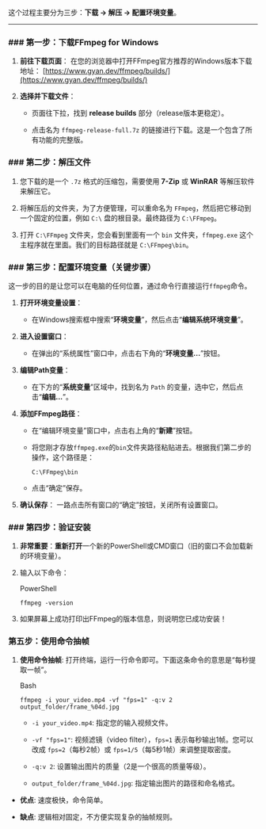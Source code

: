 这个过程主要分为三步：**下载 -> 解压 -> 配置环境变量**。

---

### ### 第一步：下载FFmpeg for Windows

1. **前往下载页面**： 在您的浏览器中打开FFmpeg官方推荐的Windows版本下载地址： [https://www.gyan.dev/ffmpeg/builds/](https://www.gyan.dev/ffmpeg/builds/)
    
2. **选择并下载文件**：
    
    - 页面往下拉，找到 **release builds** 部分（release版本更稳定）。
        
    - 点击名为 `ffmpeg-release-full.7z` 的链接进行下载。这是一个包含了所有功能的完整版。
        

### ### 第二步：解压文件

1. 您下载的是一个 `.7z` 格式的压缩包，需要使用 **7-Zip** 或 **WinRAR** 等解压软件来解压它。
    
2. 将解压后的文件夹，为了方便管理，可以重命名为 `FFmpeg`，然后把它移动到一个固定的位置，例如 `C:\` 盘的根目录。最终路径为 `C:\FFmpeg`。
    
3. 打开 `C:\FFmpeg` 文件夹，您会看到里面有一个 `bin` 文件夹，`ffmpeg.exe` 这个主程序就在里面。我们的目标路径就是 `C:\FFmpeg\bin`。
    

### ### 第三步：配置环境变量（关键步骤）

这一步的目的是让您可以在电脑的任何位置，通过命令行直接运行`ffmpeg`命令。

1. **打开环境变量设置**：
    
    - 在Windows搜索框中搜索“**环境变量**”，然后点击“**编辑系统环境变量**”。
        
2. **进入设置窗口**：
    
    - 在弹出的“系统属性”窗口中，点击右下角的“**环境变量...**”按钮。
        
3. **编辑Path变量**：
    
    - 在下方的“**系统变量**”区域中，找到名为 `Path` 的变量，选中它，然后点击“**编辑...**”。
        
4. **添加FFmpeg路径**：
    
    - 在“编辑环境变量”窗口中，点击右上角的“**新建**”按钮。
        
    - 将您刚才存放`ffmpeg.exe`的`bin`文件夹路径粘贴进去。根据我们第二步的操作，这个路径是：
        
        ```
        C:\FFmpeg\bin
        ```
        
    - 点击“确定”保存。
        
5. **确认保存**： 一路点击所有窗口的“确定”按钮，关闭所有设置窗口。
    

### ### 第四步：验证安装

1. **非常重要**：**重新打开**一个新的PowerShell或CMD窗口（旧的窗口不会加载新的环境变量）。
    
2. 输入以下命令：
    
    PowerShell
    
    ```
    ffmpeg -version
    ```
    
3. 如果屏幕上成功打印出FFmpeg的版本信息，则说明您已成功安装！
    

###  第五步：使用命令抽帧
1. **使用命令抽帧**: 打开终端，运行一行命令即可。下面这条命令的意思是“每秒提取一帧”。
    
    Bash
    
    ```
    ffmpeg -i your_video.mp4 -vf "fps=1" -q:v 2 output_folder/frame_%04d.jpg
    ```
    
    - `-i your_video.mp4`: 指定您的输入视频文件。
        
    - `-vf "fps=1"`: 视频滤镜（video filter），`fps=1` 表示每秒输出1帧。您可以改成 `fps=2`（每秒2帧）或 `fps=1/5`（每5秒1帧）来调整提取密度。
        
    - `-q:v 2`: 设置输出图片的质量（2是一个很高的质量等级）。
        
    - `output_folder/frame_%04d.jpg`: 指定输出图片的路径和命名格式。
        

- **优点**: 速度极快，命令简单。
    
- **缺点**: 逻辑相对固定，不方便实现复杂的抽帧规则。